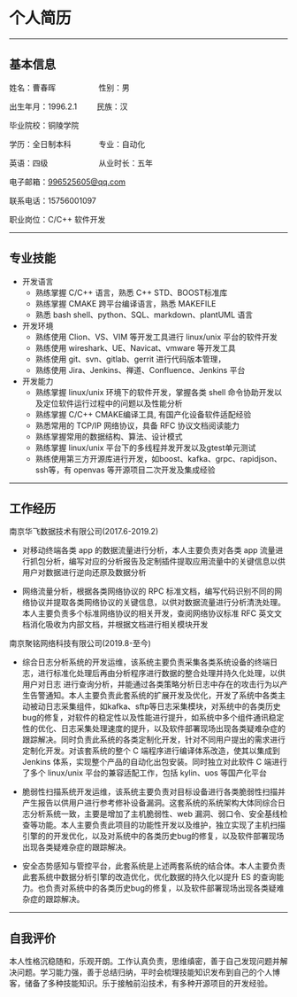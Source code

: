 # 个人简历

---
## 基本信息

姓名：曹春晖 &emsp;&emsp;&emsp;&emsp;&emsp;     性别：男

出生年月：1996.2.1 &emsp;&emsp;                 民族：汉

毕业院校：铜陵学院

学历：全日制本科 &emsp;&emsp;&emsp;              专业：自动化

英语：四级 &emsp;&emsp;&emsp;&emsp;&emsp;&emsp; 从业时长：五年

电子邮箱：996525605@qq.com

联系电话：15756001097

职业岗位：C/C++ 软件开发

---
## 专业技能
* 开发语言
  * 熟练掌握 C/C++ 语言，熟悉 C++ STD、BOOST标准库
  * 熟练掌握 CMAKE 跨平台编译语言，熟悉 MAKEFILE
  * 熟悉 bash shell、python、SQL、markdown、plantUML 语言
* 开发环境
  * 熟练使用 Clion、VS、VIM 等开发工具进行 linux/unix 平台的软件开发
  * 熟练使用 wireshark、UE、Navicat、vmware 等开发工具
  * 熟练使用 git、svn、gitlab、gerrit 进行代码版本管理，
  * 熟练使用 Jira、Jenkins、禅道、Confluence、Jenkins 平台
* 开发能力
  * 熟练掌握 linux/unix 环境下的软件开发，掌握各类 shell 命令协助开发以及定位软件运行过程中的问题以及性能分析
  * 熟练掌握 C/C++ CMAKE编译工具, 有国产化设备软件适配经验
  * 熟悉常用的 TCP/IP 网络协议，具备 RFC 协议文档阅读能力
  * 熟练掌握常用的数据结构、算法、设计模式
  * 熟练掌握 linux/unix 平台下的多线程并发开发以及gtest单元测试
  * 熟练使用第三方开源库进行开发，如boost、kafka、grpc、rapidjson、ssh等，有 openvas 等开源项目二次开发及集成经验

---
## 工作经历

南京华飞数据技术有限公司(2017.6-2019.2)

* 对移动终端各类 app 的数据流量进行分析，本人主要负责对各类 app 流量进行抓包分析，编写对应的分析报告及定制插件提取应用流量中的关键信息以供用户对数据进行逆向还原及数据分析


* 网络流量分析，根据各类网络协议的 RPC 标准文档，编写代码识别不同的网络协议并提取各类网络协议的关键信息，以供对数据流量进行分析清洗处理。本人主要负责多个标准网络协议的相关开发，查阅网络协议标准 RFC 英文文档消化吸收为内部文档，并根据文档进行相关模块开发


南京聚铭网络科技有限公司(2019.8-至今)

* 综合日志分析系统的开发运维，该系统主要负责采集各类系统设备的终端日志，进行标准化处理后再由分析程序进行数据的整合处理并持久化处理，以供用户对日志 进行查询分析，并能通过各类策略分析日志中存在的攻击行为以产生告警通知。本人主要负责此套系统的扩展开发及优化，开发了系统中各类主动被动日志采集组件，如kafka、sftp等日志采集模块，对系统中的各类历史bug的修复，对软件的稳定性以及性能进行提升，如系统中多个组件通讯稳定性的优化、日志采集处理速度的提升，以及软件部署现场出现各类疑难杂症的跟踪解决。同时负责此系统的各类定制化开发，针对不同用户提出的需求进行定制化开发。对该套系统的整个 C 端程序进行编译体系改造，使其以集成到 Jenkins 体系，实现整个产品的自动化出包安装。同时独立对此软件 C 端进行了多个 linux/unix 平台的兼容适配工作，包括 kylin、uos 等国产化平台


* 脆弱性扫描系统开发运维，该系统主要负责对目标设备进行各类脆弱性扫描并产生报告以供用户进行参考修补设备漏洞。这套系统的系统架构大体同综合日志分析系统一致，主要是增加了主机脆弱性、web 漏洞、弱口令、安全基线检查等功能。本人主要负责此项目的功能性开发以及维护，独立实现了主机扫描引擎的的开发优化，以及对系统中的各类历史bug的修复，以及软件部署现场出现各类疑难杂症的跟踪解决。


* 安全态势感知与管控平台，此套系统是上述两套系统的结合体。本人主要负责此套系统中数据分析引擎的改造优化，优化数据的持久化以提升 ES 的查询能力。也负责对系统中的各类历史bug的修复，以及软件部署现场出现各类疑难杂症的跟踪解决。

---
## 自我评价

本人性格沉稳随和，乐观开朗。工作认真负责，思维缜密，善于自己发现问题并解决问题。学习能力强，善于总结归纳，平时会梳理技能知识发布到自己的个人博客，储备了多种技能知识。乐于接触前沿技术，有多种开源项目的开发经验。


